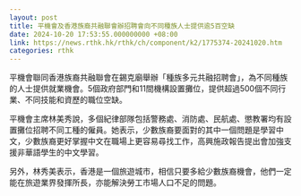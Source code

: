 ```yaml
---
layout: post
title: 平機會及香港族裔共融聯會辦招聘會向不同種族人士提供逾5百空缺
date: 2024-10-20 17:53:55.000000000 +08:00
link: https://news.rthk.hk/rthk/ch/component/k2/1775374-20241020.htm
categories: rthk
---
```


平機會聯同香港族裔共融聯會在錫克廟舉辦「種族多元共融招聘會」，為不同種族的人士提供就業機會。5個政府部門和11間機構設置攤位，提供超過500個不同行業、不同技能和資歷的職位空缺。

平機會主席林美秀說，多個紀律部隊包括警務處、消防處、民航處、懲教署均有設置攤位招聘不同工種的僱員。她表示，少數族裔要面對的其中一個問題是學習中文，少數族裔更好掌握中文在職場上更容易尋找工作，高興施政報告提出會加強支援非華語學生的中文學習。

另外，林秀美表示，香港是一個旅遊城市，相信只要多給少數族裔機會，他們一定能在旅遊業界發揮所長，亦能解決勞工市場人口不足的問題。
